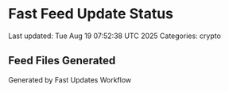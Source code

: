 # Fast Feed Update Status
Last updated: Tue Aug 19 07:52:38 UTC 2025
Categories: crypto

## Feed Files Generated

Generated by Fast Updates Workflow
